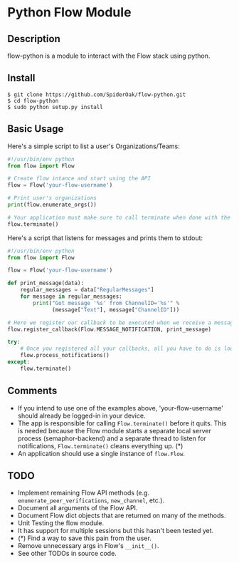 # Python Flow Module

## Description

flow-python is a module to interact with the Flow stack using python.

## Install
```
$ git clone https://github.com/SpiderOak/flow-python.git
$ cd flow-python
$ sudo python setup.py install
```
## Basic Usage

Here's a simple script to list a user's Organizations/Teams:
```python
#!/usr/bin/env python
from flow import Flow

# Create flow intance and start using the API
flow = Flow('your-flow-username')

# Print user's organizations
print(flow.enumerate_orgs())

# Your application must make sure to call terminate when done with the flow object
flow.terminate()
```

Here's a script that listens for messages and prints them to stdout:
```python
#!/usr/bin/env python
from flow import Flow

flow = Flow('your-flow-username')

def print_message(data):
    regular_messages = data["RegularMessages"]
    for message in regular_messages:
        print("Got message '%s' from ChannelID='%s'" %
              (message["Text"], message["ChannelID"]))

# Here we register our callback to be executed when we receive a message
flow.register_callback(Flow.MESSAGE_NOTIFICATION, print_message)

try:
    # Once you registered all your callbacks, all you have to do is loop.
    flow.process_notifications()
except:
    flow.terminate()
```

## Comments

- If you intend to use one of the examples above, 'your-flow-username' should already be logged-in in your device.
- The app is responsible for calling `Flow.terminate()` before it quits. This is needed because the Flow module starts a separate local server process (semaphor-backend) and a separate thread to listen for notifications, `Flow.terminate()` cleans everything up. (*)
- An application should use a single instance of `flow.Flow`.

## TODO

- Implement remaining Flow API methods (e.g. `enumerate_peer_verifications`, `new_channel`, etc.).
- Document all arguments of the Flow API. 
- Document Flow dict objects that are returned on many of the methods.
- Unit Testing the flow module.
- It has support for multiple sessions but this hasn't been tested yet.
- (*) Find a way to save this pain from the user.
- Remove unnecessary args in Flow's `__init__()`.
- See other TODOs in source code.
